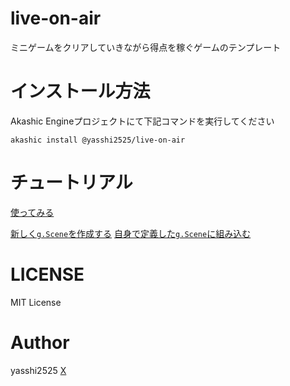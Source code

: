 # live-on-air

ミニゲームをクリアしていきながら得点を稼ぐゲームのテンプレート

# インストール方法
Akashic Engineプロジェクトにて下記コマンドを実行してください

```shell
akashic install @yasshi2525/live-on-air
```

# チュートリアル

[使ってみる](sample/src/getting.started.md)  

[新しく`g.Scene`を作成する](sample/src/builtin.scene.md)
[自身で定義した`g.Scene`に組み込む](sample/src/migrate.scene.md)

# LICENSE

MIT License

# Author

yasshi2525 [X](https://x.com/yasshi2525)
